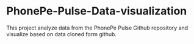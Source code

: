 # PhonePe-Pulse-Data-visualization

This project analyze data from the PhonePe Pulse Github repository and visualize based on data cloned form github.
